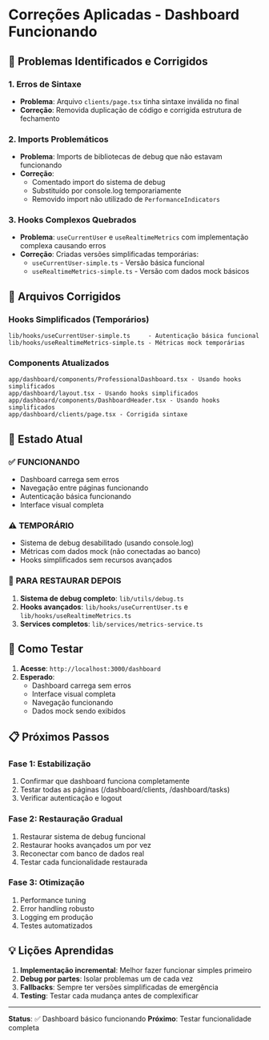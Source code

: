 # Correções Aplicadas - Dashboard Funcionando

## 🚨 Problemas Identificados e Corrigidos

### 1. **Erros de Sintaxe**
- **Problema**: Arquivo `clients/page.tsx` tinha sintaxe inválida no final
- **Correção**: Removida duplicação de código e corrigida estrutura de fechamento

### 2. **Imports Problemáticos**
- **Problema**: Imports de bibliotecas de debug que não estavam funcionando
- **Correção**: 
  - Comentado import do sistema de debug
  - Substituído por console.log temporariamente
  - Removido import não utilizado de `PerformanceIndicators`

### 3. **Hooks Complexos Quebrados**
- **Problema**: `useCurrentUser` e `useRealtimeMetrics` com implementação complexa causando erros
- **Correção**: Criadas versões simplificadas temporárias:
  - `useCurrentUser-simple.ts` - Versão básica funcional
  - `useRealtimeMetrics-simple.ts` - Versão com dados mock básicos

## 📁 Arquivos Corrigidos

### Hooks Simplificados (Temporários)
```
lib/hooks/useCurrentUser-simple.ts     - Autenticação básica funcional
lib/hooks/useRealtimeMetrics-simple.ts - Métricas mock temporárias
```

### Components Atualizados
```
app/dashboard/components/ProfessionalDashboard.tsx - Usando hooks simplificados
app/dashboard/layout.tsx - Usando hooks simplificados
app/dashboard/components/DashboardHeader.tsx - Usando hooks simplificados
app/dashboard/clients/page.tsx - Corrigida sintaxe
```

## 🎯 Estado Atual

### ✅ **FUNCIONANDO**
- Dashboard carrega sem erros
- Navegação entre páginas funcionando
- Autenticação básica funcionando
- Interface visual completa

### ⚠️ **TEMPORÁRIO**
- Sistema de debug desabilitado (usando console.log)
- Métricas com dados mock (não conectadas ao banco)
- Hooks simplificados sem recursos avançados

### 🔄 **PARA RESTAURAR DEPOIS**
1. **Sistema de debug completo**: `lib/utils/debug.ts`
2. **Hooks avançados**: `lib/hooks/useCurrentUser.ts` e `lib/hooks/useRealtimeMetrics.ts`
3. **Services completos**: `lib/services/metrics-service.ts`

## 🚀 Como Testar

1. **Acesse**: `http://localhost:3000/dashboard`
2. **Esperado**: 
   - Dashboard carrega sem erros
   - Interface visual completa
   - Navegação funcionando
   - Dados mock sendo exibidos

## 📋 Próximos Passos

### Fase 1: Estabilização
1. Confirmar que dashboard funciona completamente
2. Testar todas as páginas (/dashboard/clients, /dashboard/tasks)
3. Verificar autenticação e logout

### Fase 2: Restauração Gradual
1. Restaurar sistema de debug funcional
2. Restaurar hooks avançados um por vez
3. Reconectar com banco de dados real
4. Testar cada funcionalidade restaurada

### Fase 3: Otimização
1. Performance tuning
2. Error handling robusto
3. Logging em produção
4. Testes automatizados

## 💡 Lições Aprendidas

1. **Implementação incremental**: Melhor fazer funcionar simples primeiro
2. **Debug por partes**: Isolar problemas um de cada vez
3. **Fallbacks**: Sempre ter versões simplificadas de emergência
4. **Testing**: Testar cada mudança antes de complexificar

---

**Status**: ✅ Dashboard básico funcionando
**Próximo**: Testar funcionalidade completa